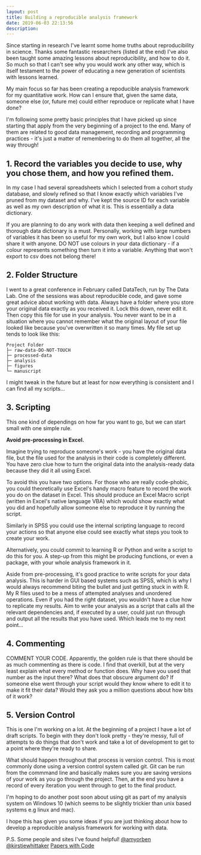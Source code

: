 ```yaml
---
layout: post
title: Building a reproducible analysis framework
date: 2019-06-03 22:13:56
description: 
---
```


Since starting in research I've learnt some home truths about reproducibility in science. 
Thanks some fantastic researchers (listed at the end) I've also been taught some amazing lessons about 
reproducibility, and how to do it. So much so that I can't see why you would work any other way, which is itself
testament to the power of educating a new generation of scientists with lessons learned. 

My main focus so far has been creating a repoducible analysis framework for my quantitative work. How can I ensure that, 
given the same data, someone else (or, future me) could either reproduce or replicate what I have done?

I'm following some pretty basic principles that I have picked up since starting that apply from the very beginning of a project
to the end. Many of them are related to good data management, recording and programming practices - it's just a matter of remembering
to do them all together, all the way through!

## 1. Record the variables you decide to use, why you chose them, and how you refined them. 
In my case I had several spreadsheets which I selected from a cohort study database, and slowly refined so that I know exactly 
which variables I've pruned from my dataset and why. I've kept the source ID for each variable
as well as my own description of what it is. This is essentially a data dictionary. 

If you are planning to do any work with data then keeping a well defined and thorough data dictionary is a must. Personally, working
with large numbers of variables it has been so useful for my own work, but I also know I could share it with anyone. 
DO NOT use colours in your data dictionary - if a colour represents something then turn it into a variable. Anything that won't export to 
csv does not belong there! 


## 2. Folder Structure
I went to a great conference in February called DataTech, run by The Data Lab. One of the sessions was about reproducible code, and gave some 
great advice about working with data. 
Always have a folder where you store your original data exactly as you received it. Lock this down, never edit it. 
Then copy this file for use in your analysis. You never want to be in a situation where you cannot remember what the original layout of your
file looked like because you've overwritten it so many times. 
My file set up tends to look like this: 

```
Project Folder  
├─ raw-data-DO-NOT-TOUCH  
├─ processed-data  
├─ analysis  
├─ figures  
└─ manuscript
```  

I might tweak in the future but at least for now everything is consistent and I can find all my scripts...

## 3. Scripting 
This one kind of dependings on how far you want to go, but we can start small with one simple rule. 

**Avoid pre-processing in Excel.**

Imagine trying to reproduce someone's work - you have the original data file, but the file used for the analysis in their code is completely different. 
You have zero clue how to turn the original data into the analysis-ready data because they did it all using Excel.

To avoid this you have two options. For those who are really code-phobic, you could theoretically use Excel's handy macro feature to record the work you
do on the dataset in Excel. This should produce an Excel Macro script (written in Excel's native language VBA) which would show exactly what you did and
hopefully allow someone else to reproduce it by running the script. 

Similarly in SPSS you could use the internal scripting language to record your actions so that anyone else could see exactly what steps you took to 
create your work. 

Alternatively, you could commit to learning R or Python and write a script to do this for you. A step-up from this 
might be producing functions, or even a package, with your whole analysis framework in it. 

Aside from pre-processing, it's good practice to write scripts for your data analysis. This is harder in GUI based systems such as SPSS, which is why
I would always recommend biting the bullet and just getting stuck in with R. 
My R files used to be a mess of attempted analyses and unordered operations. Even if you had the right dataset, you wouldn't have 
a clue how to replicate my results. Aim to write your analysis as a script that calls all the relevant dependencies and, if executed by a user, could
just run through and output all the results that you have used. Which leads me to my next point...


## 4. Commenting
COMMENT YOUR CODE. 
Apparently, the golden rule is that there should be as much commenting as there is code. 
I find that overkill, but at the very least explain what every method or function does. Why have you used that number as the input there?
What does that obscure argument do?
If someone else went through your script would they know where to edit it to make it fit their data? Would they ask you a million questions 
about how bits of it work?


## 5. Version Control 
This is one I'm working on a lot. At the beginning of a project I have a lot of draft scripts. To begin with they don't look pretty - 
they're messy, full of attempts to do things that don't work and take a lot of development to get to a point where they're ready to share. 

What should happen throughout that process is version control. This is most commonly done using a version control system called git. Git
can be run from the commmand line and basically makes sure you are saving versions of your work as you go through the project. Then, at the end
you have a record of every iteration you went through to get to the final product. 

I'm hoping to do another post soon about using git as part of my analysis system on Windows 10 (which seems to be slightly trickier than unix based
systems e.g linux and mac). 

I hope this has given you some ideas if you are just thinking about how to develop a reproducible analysis framework for working with data. 


P.S. Some people and sites I've found helpful! 
[@amyorben](https://twitter.com/OrbenAmy)
[@kirstiewhittaker](https://twitter.com/kirstie_j)
[Papers with Code](https://paperswithcode.com/)


